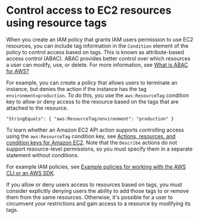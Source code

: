 # Control access to EC2 resources using resource tags<a name="control-access-with-tags"></a>

When you create an IAM policy that grants IAM users permission to use EC2 resources, you can include tag information in the `Condition` element of the policy to control access based on tags\. This is known as attribute\-based access control \(ABAC\)\. ABAC provides better control over which resources a user can modify, use, or delete\. For more information, see [What is ABAC for AWS?](https://docs.aws.amazon.com/IAM/latest/UserGuide/introduction_attribute-based-access-control.html)

For example, you can create a policy that allows users to terminate an instance, but denies the action if the instance has the tag `environment=production`\. To do this, you use the `aws:ResourceTag` condition key to allow or deny access to the resource based on the tags that are attached to the resource\.

```
"StringEquals": { "aws:ResourceTag/environment": "production" }
```

To learn whether an Amazon EC2 API action supports controlling access using the `aws:ResourceTag` condition key, see [Actions, resources, and condition keys for Amazon EC2](https://docs.aws.amazon.com/service-authorization/latest/reference/list_amazonec2.html)\. Note that the `Describe` actions do not support resource\-level permissions, so you must specify them in a separate statement without conditions\.

For example IAM policies, see [Example policies for working with the AWS CLI or an AWS SDK](ExamplePolicies_EC2.md)\. 

If you allow or deny users access to resources based on tags, you must consider explicitly denying users the ability to add those tags to or remove them from the same resources\. Otherwise, it's possible for a user to circumvent your restrictions and gain access to a resource by modifying its tags\.